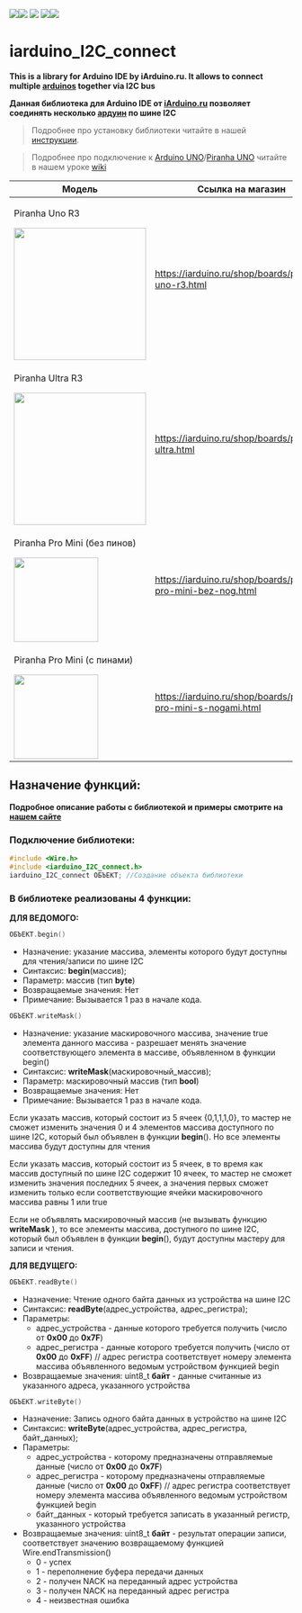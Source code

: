 [![](https://iarduino.ru/img/logo.svg)](https://iarduino.ru)[![](https://wiki.iarduino.ru/img/git-shop.svg?3)](https://iarduino.ru) [![](https://wiki.iarduino.ru/img/git-wiki.svg?2)](https://wiki.iarduino.ru) [![](https://wiki.iarduino.ru/img/git-lesson.svg?2)](https://lesson.iarduino.ru)[![](https://wiki.iarduino.ru/img/git-forum.svg?2)](http://forum.trema.ru)

# iarduino\_I2C\_connect

**This is a library for Arduino IDE by iArduino.ru. It allows to connect multiple [arduinos](https://iarduino.ru/shop/boards/Arduino/) together via I2C bus**

**Данная библиотека для Arduino IDE от [iArduino.ru](https://iarduino.ru) позволяет соединять несколько [ардуин](https://iarduino.ru/shop/boards/Arduino/) по шине I2C**

> Подробнее про установку библиотеки читайте в нашей [инструкции](https://wiki.iarduino.ru/page/Installing_libraries/).

> Подробнее про подключение к [Arduino UNO](https://iarduino.ru/shop/boards/arduino-uno-r3.html)/[Piranha UNO](https://iarduino.ru/shop/boards/piranha-uno-r3.html) читайте в нашем уроке [wiki](https://lesson.iarduino.ru/page/urok-26-3-soedinyaem-dve-arduino-po-shine-i2c/)


| Модель | Ссылка на магазин |
|---|---|
| <p>Piranha Uno R3</p> <img src="https://wiki.iarduino.ru/img/resources/973/973.svg" width="235px"></img>| https://iarduino.ru/shop/boards/piranha-uno-r3.html |
| <p>Piranha Ultra R3</p> <img src="https://wiki.iarduino.ru/img/resources/1181/1181.svg" width="235px"></img>| https://iarduino.ru/shop/boards/piranha-ultra.html |
| <p>Piranha Pro Mini (без пинов)</p> <img src="https://wiki.iarduino.ru/img/resources/1099/1099.svg" width="150px"></img>| https://iarduino.ru/shop/boards/piranha-pro-mini-bez-nog.html |
| <p>Piranha Pro Mini (с пинами)</p> <img src="https://wiki.iarduino.ru/img/resources/1098/1098.svg" width="150px"></img>| https://iarduino.ru/shop/boards/piranha-pro-mini-s-nogami.html |


## Назначение функций:

**Подробное описание работы с библиотекой и примеры смотрите на [нашем сайте](https://lesson.iarduino.ru/page/urok-26-3-soedinyaem-dve-arduino-po-shine-i2c/)**

### Подключение библиотеки:

```C++
#include <Wire.h>
#include <iarduino_I2C_connect.h>
iarduino_I2C_connect ОБЪЕКТ; //Создание объекта библиотеки
```
### В библиотеке реализованы 4 функции:

**ДЛЯ ВЕДОМОГО:**

```C++
ОБЪЕКТ.begin()
```

- Назначение: указание массива, элементы которого будут доступны для чтения/записи по шине I2C
- Синтаксис: **begin**(массив);
- Параметр: массив (тип **byte**)
- Возвращаемые значения: Нет
- Примечание: Вызывается 1 раз в начале кода.

```C++
ОБЪЕКТ.writeMask()
```

- Назначение: указание маскировочного массива, значение true элемента данного массива - разрешает менять значение соответствующего элемента в массиве, объявленном в функции begin()
- Синтаксис: **writeMask**(маскировочный\_массив);
- Параметр: маскировочный массив (тип **bool**)
- Возвращаемые значения: Нет
- Примечание: Вызывается 1 раз в начале кода.

Если указать массив, который состоит из 5 ячеек {0,1,1,1,0}, то мастер не сможет изменить значения 0 и 4 элементов массива доступного по шине I2C, который был объявлен в функции **begin**(). Но все элементы массива будут доступны для чтения

Если указать массив, который состоит из 5 ячеек, в то время как массив доступный по шине I2C содержит 10 ячеек, то мастер не сможет изменить значения последних 5 ячеек, а значения первых сможет изменить только если соответствующие ячейки маскировочного массива равны 1 или true

Если не объявлять маскировочный массив (не вызывать функцию **writeMask** ), то все элементы массива, доступного по шине I2C, который был объявлен в функции **begin**(), будут доступны мастеру для записи и чтения.

**ДЛЯ ВЕДУЩЕГО:**

```C++
ОБЪЕКТ.readByte()
```

- Назначение: Чтение одного байта данных из устройства на шине I2C
- Синтаксис: **readByte**(адрес\_устройства, адрес\_регистра);
- Параметры: 
  - адрес\_устройства - данные которого требуется получить (число от **0x00** до **0x7F**)
  - адрес\_регистра - данные которого требуется получить (число от **0x00** до **0xFF**) // адрес регистра соответствует номеру элемента массива объявленного ведомым устройством функцией begin
- Возвращаемые значения: uint8\_t **байт** - данные считанные из указанного адреса, указанного устройства

```C++
ОБЪЕКТ.writeByte()
```

- Назначение: Запись одного байта данных в устройство на шине I2C
- Синтаксис: **writeByte**(адрес\_устройства, адрес\_регистра, байт\_данных);
- Параметры: 
  - адрес\_устройства - которому предназначены отправляемые данные (число от **0x00** до **0x7F**)
  - адрес\_регистра - которому предназначены отправляемые данные (число от **0x00** до **0xFF**) // адрес регистра соответствует номеру элемента массива объявленного ведомым устройством функцией begin
  - байт\_данных - который требуется записать в указанный регистр, указанного устройства
- Возвращаемые значения: uint8\_t **байт** - результат операции записи, соответствует значению возвращаемому функцией Wire.endTransmission()
  - 0 - успех
  - 1 - переполнение буфера передачи данных
  - 2 - получен NACK на переданный адрес устройства
  - 3 - получен NACK на переданный адрес регистра
  - 4 - неизвестная ошибка
